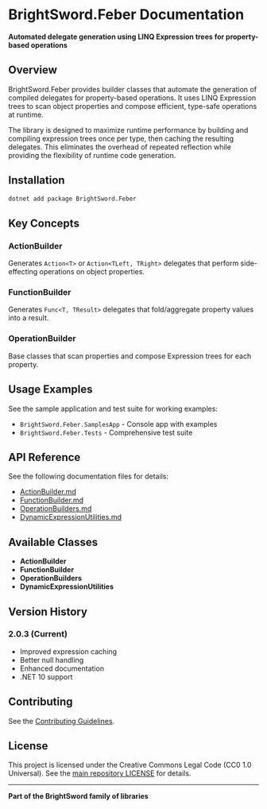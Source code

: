 # BrightSword.Feber Documentation

**Automated delegate generation using LINQ Expression trees for property-based operations**

## Overview

BrightSword.Feber provides builder classes that automate the generation of compiled delegates for property-based operations. It uses LINQ Expression trees to scan object properties and compose efficient, type-safe operations at runtime.

The library is designed to maximize runtime performance by building and compiling expression trees once per type, then caching the resulting delegates. This eliminates the overhead of repeated reflection while providing the flexibility of runtime code generation.

## Installation

```bash
dotnet add package BrightSword.Feber
```

## Key Concepts

### ActionBuilder

Generates `Action<T>` or `Action<TLeft, TRight>` delegates that perform side-effecting operations on object properties.

### FunctionBuilder

Generates `Func<T, TResult>` delegates that fold/aggregate property values into a result.

### OperationBuilder

Base classes that scan properties and compose Expression trees for each property.

## Usage Examples

See the sample application and test suite for working examples:
- `BrightSword.Feber.SamplesApp` - Console app with examples
- `BrightSword.Feber.Tests` - Comprehensive test suite

## API Reference

See the following documentation files for details:
- [ActionBuilder.md](ActionBuilder.md)
- [FunctionBuilder.md](FunctionBuilder.md)
- [OperationBuilders.md](OperationBuilders.md)
- [DynamicExpressionUtilities.md](DynamicExpressionUtilities.md)

## Available Classes

- **ActionBuilder**
- **FunctionBuilder**
- **OperationBuilders**
- **DynamicExpressionUtilities**

## Version History

### 2.0.3 (Current)
- Improved expression caching
- Better null handling
- Enhanced documentation
- .NET 10 support

## Contributing

See the [Contributing Guidelines](../../docs/CONTRIBUTING.md).

## License

This project is licensed under the Creative Commons Legal Code (CC0 1.0 Universal). See the [main repository LICENSE](../../LICENSE) for details.

---

**Part of the BrightSword family of libraries**
